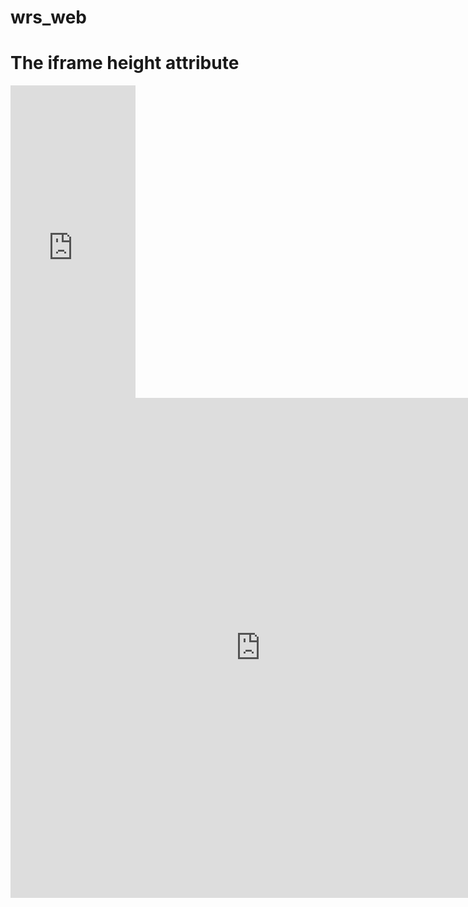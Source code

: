 # wrs_web
<html>
<body>

<h1>The iframe height attribute</h1>

<iframe src='https://analytics.irri.org/dashboard/single/?appid=be7da7b9-7d93-41ff-822e-c2b4c9db9a3a&obj=cJBuNpn&select=clearall' style='border:none;width:200PX;height:500PX'></iframe>


<iframe src='https://analytics.irri.org/dashboard/single/?appid=be7da7b9-7d93-41ff-822e-c2b4c9db9a3a&obj=PVNtj&select=clearall' style='border:none;width:800px;height:800px;'></iframe>

</body>
</html>
